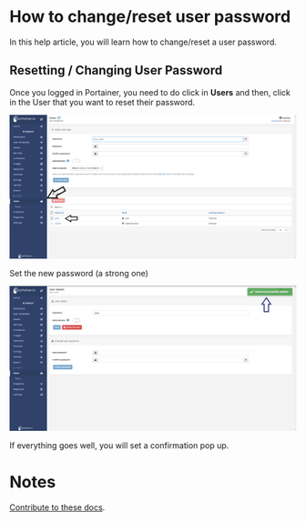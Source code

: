 # How to change/reset user password

In this help article, you will learn how to change/reset a user password.

## Resetting / Changing User Password

Once you logged in Portainer, you need to do click in <b>Users</b> and then, click in the User that you want to reset their password.

![reset-user](assets/user-reset1.png)

Set the new password (a strong one)

![reset-user](assets/user-reset3.png)

If everything goes well, you will set a confirmation pop up.

# Notes

[Contribute to these docs](https://github.com/portainer/portainer-docs/blob/master/contributing.md).